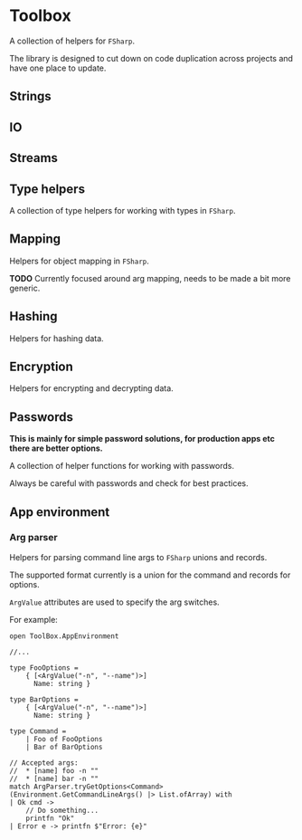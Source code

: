 # Toolbox

A collection of helpers for `FSharp`. 

The library is designed to cut down on code duplication across projects 
and have one place to update.

## Strings

## IO

## Streams

## Type helpers

A collection of type helpers for working with types in `FSharp`.

## Mapping

Helpers for object mapping in `FSharp`.

**TODO** Currently focused around arg mapping, needs to be made a bit more generic.

## Hashing

Helpers for hashing data.

## Encryption

Helpers for encrypting and decrypting data. 

## Passwords

**This is mainly for simple password solutions, for production apps etc there are better options.**

A collection of helper functions for working with passwords.

Always be careful with passwords and check for best practices.

## App environment

### Arg parser

Helpers for parsing command line args to `FSharp` unions and records.

The supported format currently is a union for the command and records for options.

`ArgValue` attributes are used to specify the arg switches.

For example:
```f#
open ToolBox.AppEnvironment

//...

type FooOptions = 
    { [<ArgValue("-n", "--name")>]
      Name: string }
      
type BarOptions = 
    { [<ArgValue("-n", "--name")>]
      Name: string }
      
type Command =
    | Foo of FooOptions
    | Bar of BarOptions

// Accepted args:
//  * [name] foo -n ""
//  * [name] bar -n ""
match ArgParser.tryGetOptions<Command> (Environment.GetCommandLineArgs() |> List.ofArray) with
| Ok cmd -> 
    // Do something...
    printfn "Ok"
| Error e -> printfn $"Error: {e}"
```